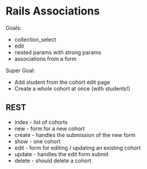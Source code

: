 # Rails Associations

Goals:
  - collection_select
  - edit
  - nested params with strong params
  - associations from a form

Super Goal:
  - Add student from the cohort edit page
  - Create a whole cohort at once (with students!)

## REST

* index - list of cohorts
* new - form for a new cohort
* create - handles the submission of the new form
* show - one cohort
* edit - form for editing / updating an existing cohort
* update - handles the edit form submit
* delete - should delete a cohort
